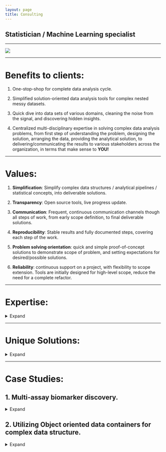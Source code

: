```yaml
---
layout: page
title: Consulting
---
```



## Statistician / Machine Learning specialist 
*** 

<img src="https://drorberel.github.io/img/paradigmIII.jpg">

***  


# Benefits to clients:
1. One-stop-shop for complete data analysis cycle.  


2. Simplified solution-oriented data analysis tools for complex nested messy datasets.  


3. Quick dive into data sets of various domains, cleaning the noise from the signal, and discovering hidden insights.  


4. Centralized multi-disciplinary expertise in solving complex data analysis problems, from first step of understanding the problem, designing the solution, arranging the data, providing the analytical solution, to delivering/communicating the results to various stakeholders across the organization, in terms that make sense to **YOU!**   


***  


# Values:
1. **Simplification**: Simplify complex data structures / analytical pipelines / statistical concepts, into deliverable solutions.


2. **Transparency**: Open source tools, live progress update.  


3. **Communication**: Frequent, continuous communication channels though all steps of work, from early scope definition, to final deliverable solutions.    


4. **Reproducibility**: Stable results and fully documented steps, covering each step of the work.  


5. **Problem solving orientation**: quick and simple proof-of-concept solutions to demonstrate scope of problem, and setting expectations for desired/possible solutions.  


6. **Reliability**: continuous support on a project, with flexibility to scope extension. Tools are initially designed for high-level scope, reduce the need for a complete refactor.  



***  
# Expertise:

<details><summary>Expand</summary>
<p>
1. Designing analytical tools for complex data sets, of multiple sources / annotations.    


2. Data architecture: from complex messy raw data sets, to well-annotated 'tidy' nested data structure.  


3. Visualization: Intuitive, user-customized graphics with dynamic adjustable controls, to allow self-exploration of data pattern and analytics sensitivity.    


4. Statistical inference: Classic statistical multivariate tools, and machine learning.    


5. Deliverable outcomes: HTML / PDF reproducible reports, Dynamic user activated Web-applications, APIs, etc.  


6. Communicating the results to various stakeholders across the organization.


7. Addressing remaining potential gaps in current data/methodology, and suggesting next steps to bridge such gaps. Suggesting next steps for future hypothesis testing and experimental design. 
</p>
</details>




***  

# Unique Solutions:
<details><summary>Expand</summary>
<p>

1. Fully reproducible analytical solutions, within a single programing environment (R), for both data architecture managements, analytics, and reporting.  


2. Free open-source tool. No dependencies on any external propriety software.  


3. Advanced high-level programing style, reducing coding errors, and designed to better handle edge scenarios and debugging. (e.g. map-reduce, object-oriented data containers, 'tidy' workflow, ...).  


4. Scalable tools for large data sets, sample replication, and additional data sets.  


5. Implementation of up to date advanced statistical tools, from peer-reviewed scientific resources (Bioconductor, CRAN, etc.)  


6. Supporting the entire process from formalizing the business questions, to data collection and wrangling, analytics, and reporting/communicating the results.  


7. Aggregating results to higher level of meta-analysis.  


</p>
</details>


***  

# Case Studies:
## 1. Multi-assay biomarker discovery.  

<details><summary>Expand</summary>
<p>
### Problem:  
Integrating complex datasets of various annotations to the same subjects. Each data set required specific QC and screening, and had different indexing system for the sample IDs. Also required special handling of technical replicates.
Out of the thousands of potential biomarkers (features), find the ones that are mostly associated with the clinical outcome.

### Solution:  
Storing the raw data in a generic data container that was specifically designed for this type of data.  
Vertical integration (concatenating) features from all assays into a 'long' format.  
Designing a customized feature-selection process that combine univariate filtering, and unsupervised hierarchical clustering, followed by regularized regression, for biomarker discovery.  
Wrapping the feature selection method under a generic Machine-Learning package, that facilitate tasks of resampling, tuning and benchmarking.  
 
### Resolution: 
Scalable, custom-designed object-oriented data container is the ideal data structure for multi-modal data structure. Its built-in methods facilitate fast and simple common tasks for basic wrangling and reformatting.  
Avoid re-inventing solutions that specialized packages were specifically designed for. Utilize Machine-Learning aggregator packages for common tasks of resampling, tuning, benchmarking etc.  

### Reference: 
Peer-reviewed scientific paper is under review.  
Github repo with complete reproducible analytic pipeline will be publicly accessible upon paper publication.  

</p>
</details>


## 2. Utilizing Object oriented data containers for complex data structure.

<details><summary>Expand</summary>
<p>

### Problem:  
Bioinformaticians developed customized scalable tools for handling complex large datasets for decades, even before industry faced similar dimensionality of data.  
However, because they demonstrate its use mostly for genomic data only, other industries are hesitant to benefit from it.  
How to utilize and demonstrate that a constrained object oriented data structure, provide value to non-genomic data domains, of similar characteristics.  

### Solution:  
Provide educational materials, and simple proof-of-concept demonstrations, on how these data containers can store non-genomic big data, emphasizing the advantages, and leverage of such approach.  

### Reference:
[https://medium.com/@drorberel/bioconductor-s4-classes-for-high-throughput-omic-data-fd6c304d569b](https://medium.com/@drorberel/bioconductor-s4-classes-for-high-throughput-omic-data-fd6c304d569b)  

</p>
</details>


